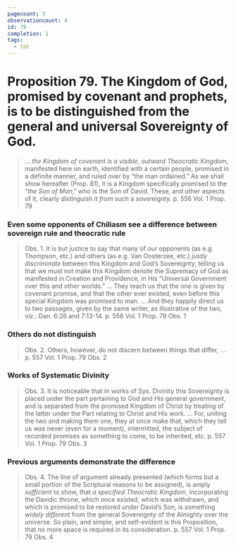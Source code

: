 ```yaml
---
pagecount: 3
observationcount: 4
id: 79
completion: 1
tags:
  - toc
---
```

# Proposition 79. The Kingdom of God, promised by covenant and prophets, is to be distinguished from the general and universal Sovereignty of God.

>... *the Kingdom of covenant is a visible, outward Theocratic Kingdom*, manifested here on earth, identified with a certain people, promised in a definite manner, and ruled over by “the man ordained.” As we shall show hereafter (Prop. 81), it is a Kingdom specifically promised to the “*the Son of Man*,” who is the Son of David. These, and other aspects of it, clearly *distinguish it from* such a sovereignty.
>p. 556 Vol. 1 Prop. 79
### Even some opponents of Chiliasm see a difference between sovereign rule and theocratic rule
>Obs. 1. It is but justice to say that many of our opponents (as e.g. Thompson, etc.) and others (as e.g. Van Oosterzee, etc.) *justly discriminate* between this Kingdom and God’s Sovereignty, telling us that we must not make this Kingdom denote the Supremacy of God as manifested in Creation and Providence, in His “Universal Government over this and other worlds.”
>...
>They teach us that the one is given by covenant promise, and that the other ever existed, even before this special Kingdom was promised to man.
>...
>And they happily direct us to two passages, given by the same writer, as illustrative of the two, viz.: Dan. 6:26 and 7:13-14.
>p. 556 Vol. 1 Prop. 79 Obs. 1
### Others do not distinguish
>Obs. 2. Others, however, do not discern between things that differ, ...
>p. 557 Vol. 1 Prop. 79 Obs. 2
### Works of Systematic Divinity
>Obs. 3. It is noticeable that in works of Sys. Divinity this Sovereignty is placed under the part pertaining to God and His general government, and is separated from the promised Kingdom of Christ by treating of the latter under the Part relating to Christ and His work.
>...
>For, uniting the two and making them one, they at once make that, which they tell us was never (even for a moment), intermitted, the subject of recorded promises as something to come, to be inherited, etc.
>p. 557 Vol. 1 Prop. 79 Obs. 3
### Previous arguments demonstrate the difference
>Obs. 4. The line of argument already presented (which forms but a small portion of the Scriptural reasons to be assigned), is amply *sufficient* to show, that *a specified Theocratic Kingdom*, incorporating the Davidic throne, which once existed, which was withdrawn, and which is promised to be restored under David’s Son, is something *widely different* from the general Sovereignty of the Almighty over the universe. So plain, and simple, and self-evident is this Proposition, that no more space is required in its consideration.
>p. 557 Vol. 1 Prop. 79 Obs. 4
